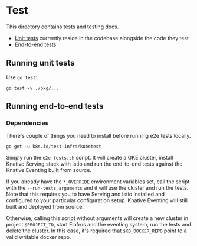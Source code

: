 # Test

This directory contains tests and testing docs.

* [Unit tests](#running-unit-tests) currently reside in the codebase alongside the code they test
* [End-to-end tests](#running-end-to-end-tests)


## Running unit tests

Use `go test`:

```shell
go test -v ./pkg/...
```

## Running end-to-end tests

### Dependencies

There's couple of things you need to install before running e2e tests locally.

```shell
go get -u k8s.io/test-infra/kubetest
```

Simply run the `e2e-tests.sh` script. It will create a GKE cluster, install Knative Serving
stack with Istio and run the end-to-end tests against the Knative Eventing built from source.

If you already have the `*_OVERRIDE` environment variables set, call
the script with the `--run-tests arguments` and it will use the cluster
and run the tests. Note that this requires you to have Serving and Istio
installed and configured to your particular configuration setup. Knative Eventing will
still built and deployed from source.

Otherwise, calling this script without arguments will create a new cluster in
project `$PROJECT_ID`, start Elafros and the eventing system, run the
tests and delete the cluster. In this case, it's required that `$KO_DOCKER_REPO`
point to a valid writable docker repo.

